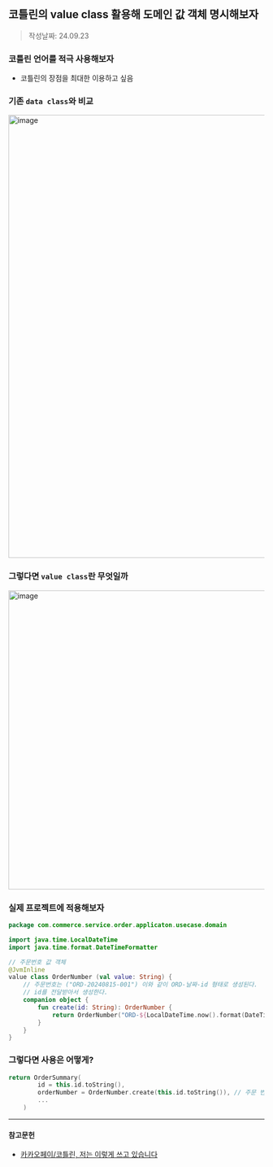## 코틀린의 value class 활용해 도메인 값 객체 명시해보자
> 작성날짜: 24.09.23

### 코틀린 언어를 적극 사용해보자
- 코틀린의 장점을 최대한 이용하고 싶음

### 기존 `data class`와 비교
<img width="871" alt="image" src="https://github.com/user-attachments/assets/215c4191-2c24-4c7f-9194-10d109045f3e">


### 그렇다면 `value class`란 무엇일까
<img width="588" alt="image" src="https://github.com/user-attachments/assets/25c760df-c856-41d0-b504-d2d6384fdeeb">


### 실제 프로젝트에 적용해보자 
```kotlin
package com.commerce.service.order.applicaton.usecase.domain

import java.time.LocalDateTime
import java.time.format.DateTimeFormatter

// 주문번호 값 객체
@JvmInline
value class OrderNumber (val value: String) {
    // 주문번호는 ("ORD-20240815-001") 이와 같이 ORD-날짜-id 형태로 생성된다.
    // id를 전달받아서 생성한다.
    companion object {
        fun create(id: String): OrderNumber {
            return OrderNumber("ORD-${LocalDateTime.now().format(DateTimeFormatter.ofPattern("yyyyMMdd"))}-$id")
        }
    }
}
```


### 그렇다면 사용은 어떻게?
```kotlin
return OrderSummary(
        id = this.id.toString(),
        orderNumber = OrderNumber.create(this.id.toString()), // 주문 번호 ("ORD-20240815-001") 🔥
        ...
    )
```

---
#### 참고문헌
- [카카오페이/코틀린, 저는 이렇게 쓰고 있습니다](https://tech.kakaopay.com/post/katfun-joy-kotlin/#user-content-fn-5)

